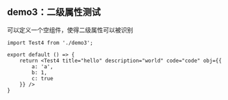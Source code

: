 ## demo3：二级属性测试
可以定义一个空组件，使得二级属性可以被识别
```tsx
import Test4 from './demo3';

export default () => {
    return <Test4 title="hello" description="world" code="code" obj={{
        a: 'a',
        b: 1,
        c: true
    }} />
}
```

<API id='Test4'></API>
<API id='Obj'></API>